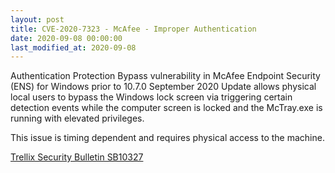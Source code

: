 ```yaml
---
layout: post
title: CVE-2020-7323 - McAfee - Improper Authentication
date: 2020-09-08 00:00:00
last_modified_at: 2020-09-08
---
```


Authentication Protection Bypass vulnerability in McAfee Endpoint Security (ENS) for Windows prior to 10.7.0 September 2020 Update allows physical local users to bypass the Windows lock screen via triggering certain detection events while the computer screen is locked and the McTray.exe is running with elevated privileges. 

This issue is timing dependent and requires physical access to the machine.

[Trellix Security Bulletin SB10327](https://kcm.trellix.com/corporate/index?page=content&id=SB10327&showDraft=true)